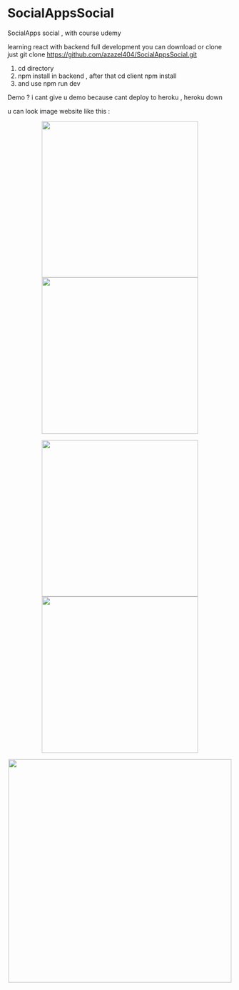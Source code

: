# SocialAppsSocial
SocialApps social , with course udemy


learning react with backend full development 
you can download or clone
just git clone https://github.com/azazel404/SocialAppsSocial.git

1. cd directory
2. npm install in backend , after that cd client npm install
3. and use npm run dev

Demo ? i cant give u demo because cant deploy to heroku , heroku down

u can look image website like this :

<p align="center">
  <img src="http://i68.tinypic.com/8vvmrn.png" width="350"/>
  <img src="http://i68.tinypic.com/dnkj7l.png" width="350"/>
</p>


<p align="center">
  <img src="http://i67.tinypic.com/x1kchl.png" width="350"/>
  <img src="http://i66.tinypic.com/ajxesk.png" width="350"/>
</p>

<p align="center">
  <img src="http://i64.tinypic.com/1zhmp5.png" width="500"/>
</p>
